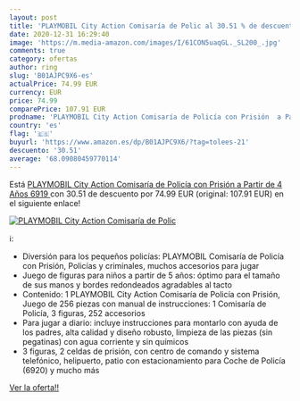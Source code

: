 ```yaml
---
layout: post
title: 'PLAYMOBIL City Action Comisaría de Polic al 30.51 % de descuento'
date: 2020-12-31 16:29:40
image: 'https://m.media-amazon.com/images/I/61CON5uaqGL._SL200_.jpg'
comments: true
category: ofertas
author: ring
slug: 'B01AJPC9X6-es'
actualPrice: 74.99 EUR
currency: EUR
price: 74.99
comparePrice: 107.91 EUR
prodname: 'PLAYMOBIL City Action Comisaría de Policía con Prisión  a Partir de 4 Años  6919 '
country: 'es'
flag: '🇪🇸'
buyurl: 'https://www.amazon.es/dp/B01AJPC9X6/?tag=tolees-21'
descuento: '30.51'
average: '68.09080459770114'
---
```


Está [PLAYMOBIL City Action Comisaría de Policía con Prisión  a Partir de 4 Años  6919 ](https://www.amazon.es/dp/B01AJPC9X6/?tag=tolees-21) con 30.51 de descuento por 74.99 EUR (original: 107.91 EUR) en el siguiente enlace!

[![PLAYMOBIL City Action Comisaría de Polic](https://m.media-amazon.com/images/I/61CON5uaqGL._SL200_.jpg)](https://www.amazon.es/dp/B01AJPC9X6/?tag=tolees-21)

ℹ️:

- Diversión para los pequeños policías: PLAYMOBIL Comisaría de Policía con Prisión, Policías y criminales, muchos accesorios para jugar
- Juego de figuras para niños a partir de 5 años: óptimo para el tamaño de sus manos y bordes redondeados agradables al tacto
- Contenido: 1 PLAYMOBIL City Action Comisaría de Policía con Prisión, Juego de 256 piezas con manual de instrucciones: 1 Comisaría de Policía, 3 figuras, 252 accesorios
- Para jugar a diario: incluye instrucciones para montarlo con ayuda de los padres, alta calidad y diseño robusto, limpieza de las piezas (sin pegatinas) con agua corriente y sin químicos
- 3 figuras, 2 celdas de prisión, con centro de comando y sistema telefónico, helipuerto, patio con estacionamiento para Coche de Policía (6920) y mucho más

[Ver la oferta!!](https://www.amazon.es/dp/B01AJPC9X6/?tag=tolees-21)

